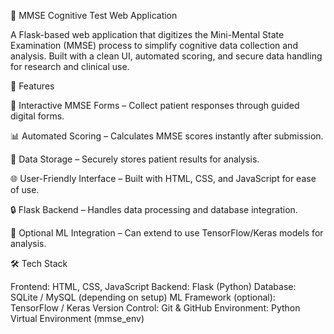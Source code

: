 🧠 MMSE Cognitive Test Web Application

A Flask-based web application that digitizes the Mini-Mental State Examination (MMSE) process to simplify cognitive data collection and analysis.
Built with a clean UI, automated scoring, and secure data handling for research and clinical use.

🚀 Features

🧩 Interactive MMSE Forms – Collect patient responses through guided digital forms.

📊 Automated Scoring – Calculates MMSE scores instantly after submission.

💾 Data Storage – Securely stores patient results for analysis.

🌐 User-Friendly Interface – Built with HTML, CSS, and JavaScript for ease of use.

🔒 Flask Backend – Handles data processing and database integration.

🧠 Optional ML Integration – Can extend to use TensorFlow/Keras models for analysis.

🛠️ Tech Stack

Frontend: HTML, CSS, JavaScript
Backend: Flask (Python)
Database: SQLite / MySQL (depending on setup)
ML Framework (optional): TensorFlow / Keras
Version Control: Git & GitHub
Environment: Python Virtual Environment (mmse_env)
